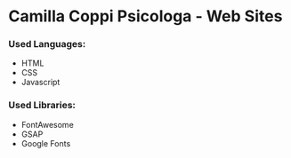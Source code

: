 # Camilla Coppi Psicologa - Web Sites

### Used Languages:
- HTML
- CSS
- Javascript

### Used Libraries:
- FontAwesome
- GSAP
- Google Fonts
